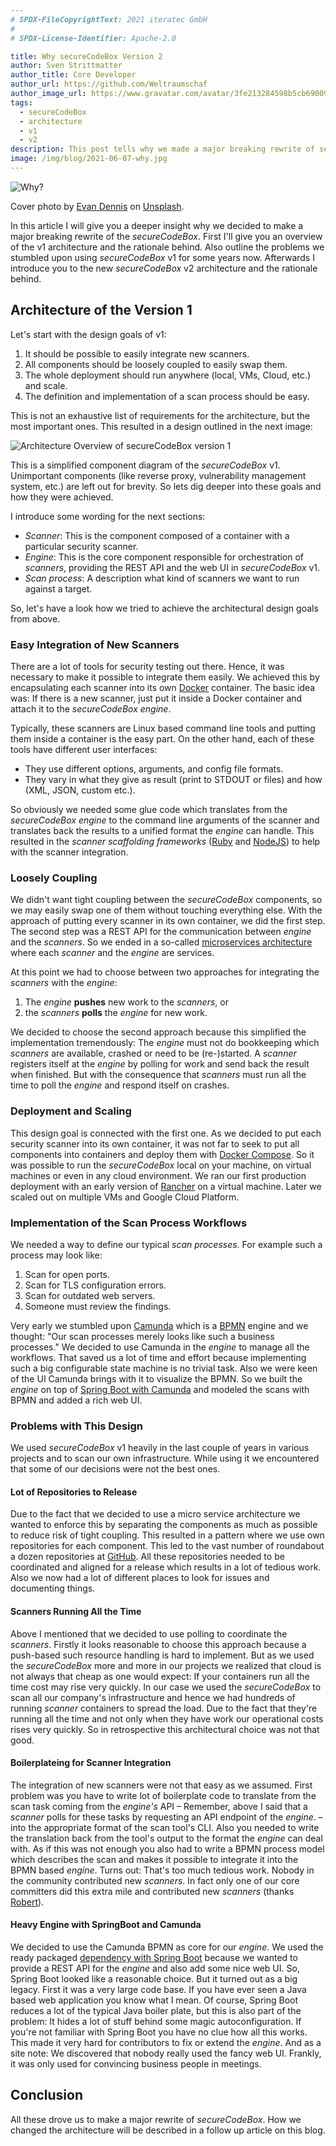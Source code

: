 ```yaml
---
# SPDX-FileCopyrightText: 2021 iteratec GmbH
#
# SPDX-License-Identifier: Apache-2.0

title: Why secureCodeBox Version 2
author: Sven Strittmatter
author_title: Core Developer
author_url: https://github.com/Weltraumschaf
author_image_url: https://www.gravatar.com/avatar/3fe213284598b5cb69009665902c77a1
tags:
  - secureCodeBox
  - architecture
  - v1
  - v2
description: This post tells why we made a major breaking rewrite of secureCodeBox.
image: /img/blog/2021-06-07-why.jpg
---
```


![Why?](/img/blog/2021-06-07-why.jpg)

Cover photo by [Evan Dennis](https://unsplash.com/@evan__bray) on [Unsplash](https://unsplash.com/s/photos/why).

In this article I will give you a deeper insight why we decided to make a major breaking rewrite of the *secureCodeBox*. First I'll give you an overview of the v1 architecture and the rationale behind. Also outline the problems we stumbled upon using *secureCodeBox* v1 for some years now. Afterwards I introduce you to the new *secureCodeBox* v2 architecture and the rationale behind.

<!--truncate-->

## Architecture of the Version 1

Let's start with the design goals of v1:

1. It should be possible to easily integrate new scanners.
2. All components should be loosely coupled to easily swap them.
3. The whole deployment should run anywhere (local, VMs, Cloud, etc.) and scale.
4. The definition and implementation of a scan process should be easy.

This is not an exhaustive list of requirements for the architecture, but the most important ones. This resulted in a design outlined in the next image:

![Architecture Overview of secureCodeBox version 1](/img/blog/2021-06-07-architecture-v1.png)

This is a simplified component diagram of the *secureCodeBox* v1. Unimportant components (like reverse proxy, vulnerability management system, etc.) are left out for brevity. So lets dig deeper into these goals and how they were achieved.

I introduce some wording for the next sections:

- *Scanner*: This is the component composed of a container with a particular security scanner.
- *Engine*: This is the core component responsible for orchestration of *scanners*, providing the REST API and the web UI in *secureCodeBox* v1.
- *Scan process*: A description what kind of scanners we want to run against a target.

So, let's have a look how we tried to achieve the architectural design goals from above.

### Easy Integration of New Scanners

There are a lot of tools for security testing out there. Hence, it was necessary to make it possible to integrate them easily. We achieved this by encapsulating each scanner into its own [Docker](https://www.docker.com) container. The basic idea was: If there is a new scanner, just put it inside a Docker container and attach it to the *secureCodeBox* *engine*.

Typically, these scanners are Linux based command line tools and putting them inside a container is the easy part. On the other hand, each of these tools have different user interfaces:

- They use different options, arguments, and config file formats.
- They vary in what they give as result (print to STDOUT or files) and how (XML, JSON, custom etc.).

So obviously we needed some glue code which translates from the *secureCodeBox engine* to the command line arguments of the scanner and translates back the results to a unified format the *engine* can handle. This resulted in the *scanner scaffolding frameworks* ([Ruby](https://github.com/secureCodeBox/ruby-scanner-scaffolding) and [NodeJS](https://github.com/secureCodeBox/nodejs-scanner-scaffolding)) to help with the scanner integration.

### Loosely Coupling

We didn't want tight coupling between the *secureCodeBox* components, so we may easily swap one of them without touching everything else. With the approach of putting every scanner in its own container, we did the first step. The second step was a REST API for the communication between *engine* and the *scanners*. So we ended in a so-called [microservices architecture ](https://en.wikipedia.org/wiki/Microservices)   where each *scanner* and the *engine* are services.

At this point we had to choose between two approaches for integrating the *scanners* with the *engine*:

1. The *engine* **pushes** new work to the *scanners*, or
2. the *scanners* **polls** the *engine* for new work.

We decided to choose the second approach because this simplified the implementation tremendously: The *engine* must not do bookkeeping which *scanners* are available, crashed or need to be (re-)started. A *scanner* registers itself at the *engine* by polling for work and send back the result when finished. But with the consequence that *scanners* must run all the time to poll the *engine* and respond itself on crashes.

### Deployment and Scaling

This design goal is connected with the first one. As we decided to put each security scanner into its own container, it was not far to seek to put all components into containers and deploy them with [Docker Compose](https://docs.docker.com/compose/). So it was possible to run the *secureCodeBox* local on your machine, on virtual machines or even in any cloud environment. We ran our first production deployment with an early version of [Rancher](https://rancher.com/) on a virtual machine. Later we scaled out on multiple VMs and Google Cloud Platform.

### Implementation of the Scan Process Workflows

We needed a way to define our typical *scan processes*. For example such a process may look like:

1. Scan for open ports.
2. Scan for TLS configuration errors.
3. Scan for outdated web servers.
4. Someone must review the findings.

Very early we stumbled upon [Camunda](https://www.camunda.com) which is a [BPMN](https://en.wikipedia.org/wiki/Business_Process_Model_and_Notation) engine and we thought: "Our scan processes merely looks like such a business processes." We decided to use Camunda in the *engine* to manage all the workflows. That saved us a lot of time and effort because implementing such a big configurable state machine is no trivial task. Also we were keen of the UI Camunda brings with it to visualize the BPMN. So we built the *engine* on top of [Spring Boot with Camunda](https://docs.camunda.org/get-started/spring-boot/) and modeled the scans with BPMN and added a rich web UI.

### Problems with This Design

We used *secureCodeBox* v1 heavily in the last couple of years in various projects and to scan our own infrastructure. While using it we encountered that some of our decisions were not the best ones.

#### Lot of Repositories to Release

Due to the fact that we decided to use a micro service architecture we wanted to enforce this by separating the components as much as possible to reduce risk of tight coupling. This resulted in a pattern where we use own repositories for each component. This led to the vast number of roundabout a dozen repositories at [GitHub](https://github.com/secureCodeBox). All these repositories needed to be coordinated and aligned for a release which results in a lot of tedious work. Also we now had a lot of different places to look for issues and documenting things.

#### Scanners Running All the Time

Above I mentioned that we decided to use polling to coordinate the *scanners*. Firstly it looks reasonable to choose this approach because a push-based such resource handling is hard to implement. But as we used the *secureCodeBox* more and more in our projects we realized that cloud is not always that cheap as one would expect: If your containers run all the time cost may rise very quickly. In our case we used the *secureCodeBox* to scan all our company's infrastructure and hence we had hundreds of running *scanner* containers to spread the load. Due to the fact that they're running all the time and not only when they have work our operational costs rises very quickly. So in retrospective this architectural choice was not that good.

#### Boilerplateing for Scanner Integration

The integration of new scanners were not that easy as we assumed. First problem was you have to write lot of boilerplate code to translate from the scan task coming from the *engine's* API – Remember, above I said that a *scanner* polls for these tasks by requesting an API endpoint of the *engine*. – into the appropriate format of the scan tool's CLI. Also you needed to write the translation back from the tool's output to the format the *engine* can deal with. As if this was not enough you also had to write a BPMN process model which describes the scan and makes it possible to integrate it into the BPMN based *engine*. Turns out: That's too much tedious work. Nobody in the community contributed new *scanners*. In fact only one of our core committers did this extra mile and contributed new *scanners* (thanks [Robert](https://github.com/rseedorff)).

#### Heavy Engine with SpringBoot and Camunda

We decided to use the Camunda BPMN as core for our *engine*. We used the ready packaged [dependency with Spring Boot](https://docs.camunda.org/get-started/spring-boot/) because we wanted to provide a REST API for the *engine* and also add some nice web UI. So, Spring Boot looked like a reasonable choice. But it turned out as a big legacy. First it was a very large code base. If you have ever seen a Java based web application you know what I mean. Of course, Spring Boot reduces a lot of the typical Java boiler plate, but this is also part of the problem: It hides a lot of stuff behind some magic autoconfiguration. If you're not familiar with Spring Boot you have no clue how all this works. This made it very hard for contributors to fix or extend the *engine*. And as a site note: We discovered that nobody really used the fancy web UI. Frankly, it was only used for convincing business people in meetings.

## Conclusion

All these drove us to make a major rewrite of *secureCodeBox*. How we changed the architecture will be described in a follow up article on this blog.
